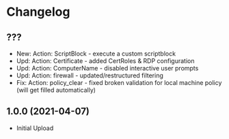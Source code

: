 ﻿# Changelog

## ???

+ New: Action: ScriptBlock - execute a custom scriptblock
+ Upd: Action: Certificate - added CertRoles & RDP configuration
+ Upd: Action: ComputerName - disabled interactive user prompts
+ Upd: Action: firewall - updated/restructured filtering
+ Fix: Action: policy_clear - fixed broken validation for local machine policy (will get filled automatically)

## 1.0.0 (2021-04-07)

+ Initial Upload
